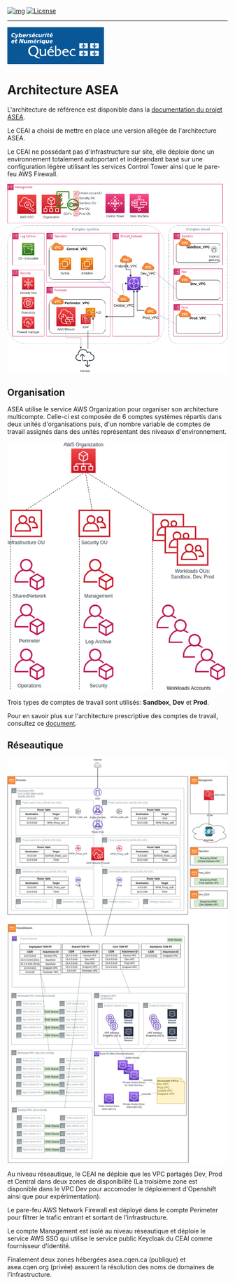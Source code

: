 <!-- ENTETE -->
[![img](https://img.shields.io/badge/Lifecycle-Experimental-339999)](https://www.quebec.ca/gouv/politiques-orientations/vitrine-numeriqc/accompagnement-des-organismes-publics/demarche-conception-services-numeriques)
[![License](https://img.shields.io/badge/Licence-LiLiQ--P-blue)](https://github.com/CQEN-QDCE/.github/blob/main/LICENCE.md)

---

<div>
    <img src="https://github.com/CQEN-QDCE/.github/blob/main/images/mcn.png" />
</div>
<!-- FIN ENTETE -->

# Architecture ASEA

L'architecture de référence est disponible dans la [documentation du projet ASEA](https://aws-samples.github.io/aws-secure-environment-accelerator/architectures/).

Le CEAI a choisi de mettre en place une version allégée de l'architecture ASEA.

Le CEAI ne possédant pas d'infrastructure sur site, elle déploie donc un environnement totalement autoportant et indépendant basé sur une configuration légère utilisant les services Control Tower ainsi que le pare-feu AWS Firewall.

![Architecture AWS CEAI](images/ASEA-CEAI.png)

## Organisation

ASEA utilise le service AWS Organization pour organiser son architecture multicompte. Celle-ci est composée de 6 comptes systèmes répartis dans deux unités d'organisations puis, d'un nombre variable de comptes de travail assignés dans des unités représentant des niveaux d'environnement. 

![Structure multi-comptes du CEAI](images/organization_structure.png)

Trois types de comptes de travail sont utilisés: **Sandbox**, **Dev** et **Prod**.

Pour en savoir plus sur l'architecture prescriptive des comptes de travail, consultez ce [document](compte_travail.md).

## Réseautique

![Architecture Réseau](images/network.png)

Au niveau réseautique, le CEAI ne déploie que les VPC partagés Dev, Prod et Central dans deux zones de disponibilité (La troisième zone est disponible dans le VPC Dev pour accomoder le déploiement d'Openshift ainsi que pour expérimentation). 

Le pare-feu AWS Network Firewall est déployé dans le compte Perimeter pour filtrer le trafic entrant et sortant de l'infrastructure.

Le compte Management est isolé au niveau réseautique et déploie le service AWS SSO qui utilise le service public Keycloak du CEAI comme fournisseur d'identité.

Finalement deux zones hébergées asea.cqen.ca (publique) et asea.cqen.org (privée) assurent la résolution des noms de domaines de l'infrastructure.